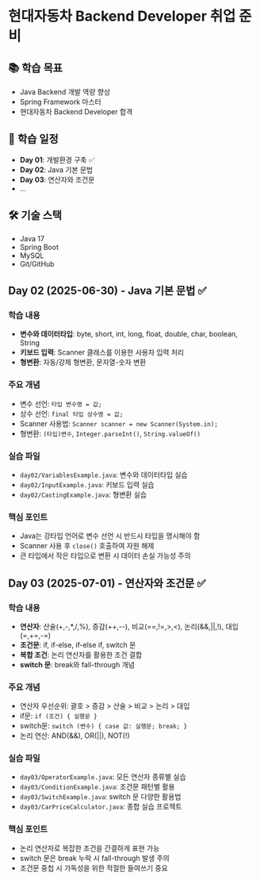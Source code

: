 # 현대자동차 Backend Developer 취업 준비

## 📚 학습 목표
- Java Backend 개발 역량 향상
- Spring Framework 마스터
- 현대자동차 Backend Developer 합격

## 📅 학습 일정
- **Day 01**: 개발환경 구축 ✅
- **Day 02**: Java 기본 문법
- **Day 03**: 연산자와 조건문
- ...

## 🛠 기술 스택
- Java 17
- Spring Boot
- MySQL
- Git/GitHub

## Day 02 (2025-06-30) - Java 기본 문법 ✅

### 학습 내용
- **변수와 데이터타입**: byte, short, int, long, float, double, char, boolean, String
- **키보드 입력**: Scanner 클래스를 이용한 사용자 입력 처리
- **형변환**: 자동/강제 형변환, 문자열-숫자 변환

### 주요 개념
- 변수 선언: `타입 변수명 = 값;`
- 상수 선언: `final 타입 상수명 = 값;`
- Scanner 사용법: `Scanner scanner = new Scanner(System.in);`
- 형변환: `(타입)변수`, `Integer.parseInt()`, `String.valueOf()`

### 실습 파일
- `day02/VariablesExample.java`: 변수와 데이터타입 실습
- `day02/InputExample.java`: 키보드 입력 실습  
- `day02/CastingExample.java`: 형변환 실습

### 핵심 포인트
- Java는 강타입 언어로 변수 선언 시 반드시 타입을 명시해야 함
- Scanner 사용 후 `close()` 호출하여 자원 해제
- 큰 타입에서 작은 타입으로 변환 시 데이터 손실 가능성 주의

## Day 03 (2025-07-01) - 연산자와 조건문 ✅

### 학습 내용
- **연산자**: 산술(+,-,*,/,%), 증감(++,--), 비교(==,!=,>,<), 논리(&&,||,!), 대입(=,+=,-=)
- **조건문**: if, if-else, if-else if, switch 문
- **복합 조건**: 논리 연산자를 활용한 조건 결합
- **switch 문**: break와 fall-through 개념

### 주요 개념
- 연산자 우선순위: 괄호 > 증감 > 산술 > 비교 > 논리 > 대입
- if문: `if (조건) { 실행문 }`
- switch문: `switch (변수) { case 값: 실행문; break; }`
- 논리 연산: AND(&&), OR(||), NOT(!)

### 실습 파일
- `day03/OperatorExample.java`: 모든 연산자 종류별 실습
- `day03/ConditionExample.java`: 조건문 패턴별 활용
- `day03/SwitchExample.java`: switch 문 다양한 활용법
- `day03/CarPriceCalculator.java`: 종합 실습 프로젝트

### 핵심 포인트
- 논리 연산자로 복잡한 조건을 간결하게 표현 가능
- switch 문은 break 누락 시 fall-through 발생 주의
- 조건문 중첩 시 가독성을 위한 적절한 들여쓰기 중요